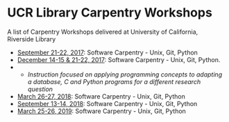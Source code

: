 # UCR Library Carpentry Workshops
A list of Carpentry Workshops delivered at University of California, Riverside Library

* [September 21-22, 2017](https://ucrlibrary.github.io/2017-09-21-ucr/): Software Carpentry - Unix, Git, Python
* [December 14-15 & 21-22, 2017](https://ucrlibrary.github.io/2017-12-14-ucr/): Software Carpentry - Unix, Git, Python.
* * _Instruction focused on applying programming concepts to adapting a database, C and Python programs for a different research question_ 
* [March 26-27, 2018](https://ucrlibrary.github.io/2018-03-26-ucr/): Software Carpentry - Unix, Git, Python
* [September 13-14, 2018](https://ucrlibrary.github.io/2018-09-13-ucr/): Software Carpentry - Unix, Git, Python
* [March 25-26, 2019](https://ucrlibrary.github.io/2019-03-25-ucr/): Software Carpentry - Unix, Git, Python
